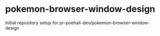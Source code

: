 # pokemon-browser-window-design

Initial repository setup for pr-poehali-dev/pokemon-browser-window-design